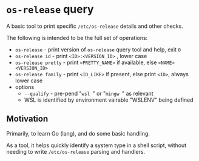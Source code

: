 # `os-release` query

A basic tool to print specific `/etc/os-release` details and other checks.

The following is intended to be the full set of operations:

* `os-release` - print version of `os-release` query tool and help, exit `0`
* `os-release id` - print `<ID>:<VERSION_ID>` , lower case
* `os-release pretty` - print `<PRETTY_NAME>` if available, else `<NAME> <VERSION_ID>`
* `os-release family` - print `<ID_LIKE>` if present, else print `<ID>`, always lower case
* options
    * `--qualify` - pre-pend "`wsl `" or "`mingw `" as relevant
    * WSL is identified by environment vairable "WSLENV" being defined

## Motivation

Primarily, to learn Go (lang), and do some basic handling.

As a tool, it helps quickly identify a system type in a shell script, without needing to write `/etc/os-release` parsing and handlers.
